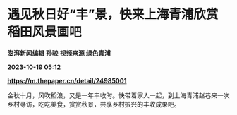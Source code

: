 # 遇见秋日好“丰”景，快来上海青浦欣赏稻田风景画吧
**澎湃新闻编辑 孙骏 视频来源 绿色青浦**

**2023-10-19 05:12**

**https://m.thepaper.cn/detail/24985001**

金秋十月，风吹稻浪，又是一年丰收时。快带着家人一起，到上海青浦赵巷来一次乡村寻访，吃吃美食，赏赏秋景，共享乡村振兴的丰收成果吧。